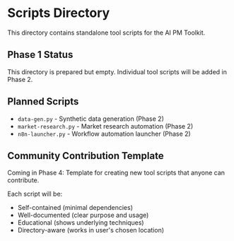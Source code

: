 # Scripts Directory

This directory contains standalone tool scripts for the AI PM Toolkit.

## Phase 1 Status
This directory is prepared but empty. Individual tool scripts will be added in Phase 2.

## Planned Scripts
- `data-gen.py` - Synthetic data generation (Phase 2)
- `market-research.py` - Market research automation (Phase 2)
- `n8n-launcher.py` - Workflow automation launcher (Phase 2)

## Community Contribution Template
Coming in Phase 4: Template for creating new tool scripts that anyone can contribute.

Each script will be:
- Self-contained (minimal dependencies)
- Well-documented (clear purpose and usage)
- Educational (shows underlying techniques)
- Directory-aware (works in user's chosen location)